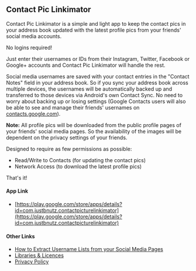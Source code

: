 ## Contact Pic Linkimator

Contact Pic Linkimator is a simple and light app to keep the contact pics in your address book updated with the latest profile pics from your friends' social media accounts. 

No logins required! 

Just enter their usernames or IDs from their Instagram, Twitter, Facebook or Google+ accounts and Contact Pic Linkimator will handle the rest.

Social media usernames are saved with your contact entries in the "Contact Notes" field in your address book. So if you sync your address book across multiple devices, the usernames will be automatically backed up and transferred to those devices via Android's own Contact Sync. No need to worry about backing up or losing settings (Google Contacts users will also be able to see and manage their friends' usernames on [contacts.google.com](https://contacts.google.com)).


**Note:** All profile pics will be downloaded from the public profile pages of your friends' social media pages. So the availability of the images will be dependent on the privacy settings of your friends.


Designed to require as few permissions as possible:
- Read/Write to Contacts (for updating the contact pics)
- Network Access (to download the latest profile pics)

That's it!

#### App Link
 - [https://play.google.com/store/apps/details?id=com.justbnutz.contactpicturelinkimator](https://play.google.com/store/apps/details?id=com.justbnutz.contactpicturelinkimator)

#### Other Links
 - [How to Extract Username Lists from your Social Media Pages](how_to_extract_username_lists)
 - [Libraries & Licences](libraries_licences)
 - [Privacy Policy](privacy_policy)
